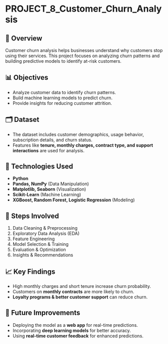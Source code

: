 # PROJECT_8_Customer_Churn_Analysis
            
## 📌 Overview 
Customer churn analysis helps businesses understand why customers stop using their services. This project focuses on analyzing churn patterns and building predictive models to identify at-risk customers.
 
## 📊 Objectives
- Analyze customer data to identify churn patterns.
- Build machine learning models to predict churn.
- Provide insights for reducing customer attrition.

## 🗂️ Dataset
- The dataset includes customer demographics, usage behavior, subscription details, and churn status.
- Features like **tenure, monthly charges, contract type, and support interactions** are used for analysis.

## 🔧 Technologies Used
- **Python**
- **Pandas, NumPy** (Data Manipulation)
- **Matplotlib, Seaborn** (Visualization)
- **Scikit-Learn** (Machine Learning)
- **XGBoost, Random Forest, Logistic Regression** (Modeling)

## 🚀 Steps Involved
1. Data Cleaning & Preprocessing  
2. Exploratory Data Analysis (EDA)  
3. Feature Engineering  
4. Model Selection & Training  
5. Evaluation & Optimization  
6. Insights & Recommendations  

## 📈 Key Findings
- High monthly charges and short tenure increase churn probability.
- Customers on **monthly contracts** are more likely to churn.
- **Loyalty programs & better customer support** can reduce churn.


## 📌 Future Improvements
- Deploying the model as a **web app** for real-time predictions.
- Incorporating **deep learning models** for better accuracy.
- Using **real-time customer feedback** for enhanced predictions.
